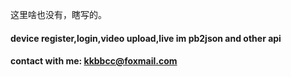 这里啥也没有，瞎写的。

#### device register,login,video upload,live im pb2json and other api
#### contact with me: kkbbcc@foxmail.com
